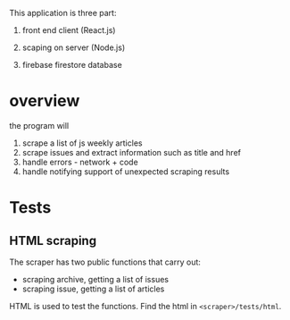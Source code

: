 This application is three part:

1. front end client (React.js)

2. scaping on server (Node.js)

3. firebase firestore database

# overview

the program will

1. scrape a list of js weekly articles
2. scrape issues and extract information such as title and href
3. handle errors - network + code
4. handle notifying support of unexpected scraping results

# Tests

## HTML scraping

The scraper has two public functions that carry out:

- scraping archive, getting a list of issues
- scraping issue, getting a list of articles

HTML is used to test the functions. Find the html in `<scraper>/tests/html`.
